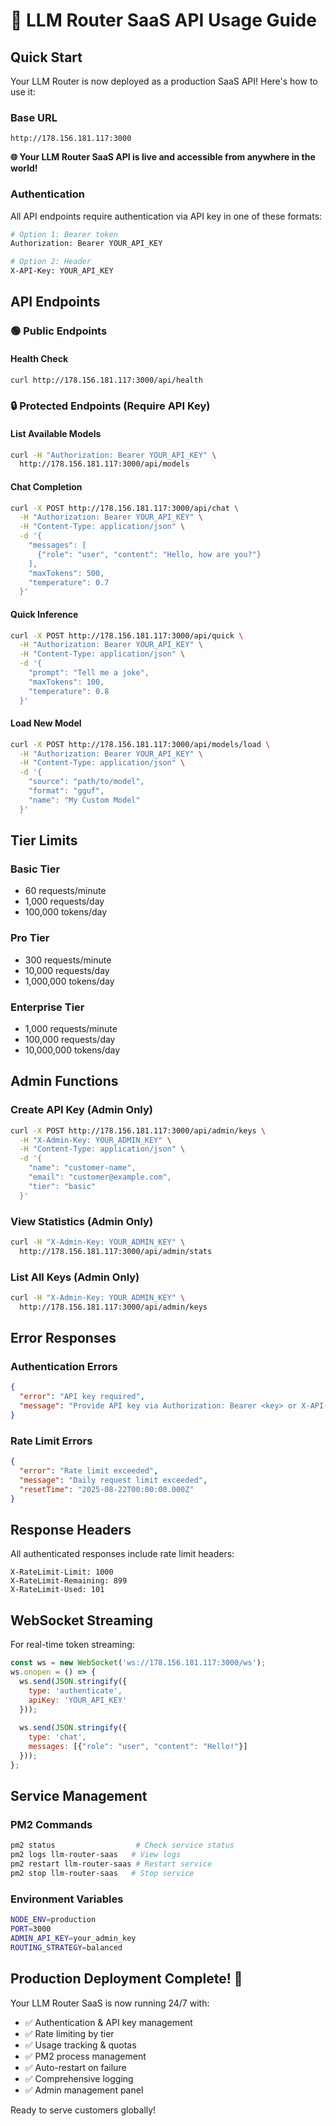 # 🚀 LLM Router SaaS API Usage Guide

## Quick Start

Your LLM Router is now deployed as a production SaaS API! Here's how to use it:

### Base URL
```
http://178.156.181.117:3000
```

**🌐 Your LLM Router SaaS API is live and accessible from anywhere in the world!**

### Authentication
All API endpoints require authentication via API key in one of these formats:
```bash
# Option 1: Bearer token
Authorization: Bearer YOUR_API_KEY

# Option 2: Header
X-API-Key: YOUR_API_KEY
```

## API Endpoints

### 🟢 Public Endpoints

#### Health Check
```bash
curl http://178.156.181.117:3000/api/health
```

### 🔒 Protected Endpoints (Require API Key)

#### List Available Models
```bash
curl -H "Authorization: Bearer YOUR_API_KEY" \
  http://178.156.181.117:3000/api/models
```

#### Chat Completion
```bash
curl -X POST http://178.156.181.117:3000/api/chat \
  -H "Authorization: Bearer YOUR_API_KEY" \
  -H "Content-Type: application/json" \
  -d '{
    "messages": [
      {"role": "user", "content": "Hello, how are you?"}
    ],
    "maxTokens": 500,
    "temperature": 0.7
  }'
```

#### Quick Inference
```bash
curl -X POST http://178.156.181.117:3000/api/quick \
  -H "Authorization: Bearer YOUR_API_KEY" \
  -H "Content-Type: application/json" \
  -d '{
    "prompt": "Tell me a joke",
    "maxTokens": 100,
    "temperature": 0.8
  }'
```

#### Load New Model
```bash
curl -X POST http://178.156.181.117:3000/api/models/load \
  -H "Authorization: Bearer YOUR_API_KEY" \
  -H "Content-Type: application/json" \
  -d '{
    "source": "path/to/model",
    "format": "gguf",
    "name": "My Custom Model"
  }'
```

## Tier Limits

### Basic Tier
- 60 requests/minute
- 1,000 requests/day
- 100,000 tokens/day

### Pro Tier  
- 300 requests/minute
- 10,000 requests/day
- 1,000,000 tokens/day

### Enterprise Tier
- 1,000 requests/minute
- 100,000 requests/day
- 10,000,000 tokens/day

## Admin Functions

### Create API Key (Admin Only)
```bash
curl -X POST http://178.156.181.117:3000/api/admin/keys \
  -H "X-Admin-Key: YOUR_ADMIN_KEY" \
  -H "Content-Type: application/json" \
  -d '{
    "name": "customer-name",
    "email": "customer@example.com", 
    "tier": "basic"
  }'
```

### View Statistics (Admin Only)
```bash
curl -H "X-Admin-Key: YOUR_ADMIN_KEY" \
  http://178.156.181.117:3000/api/admin/stats
```

### List All Keys (Admin Only)
```bash
curl -H "X-Admin-Key: YOUR_ADMIN_KEY" \
  http://178.156.181.117:3000/api/admin/keys
```

## Error Responses

### Authentication Errors
```json
{
  "error": "API key required",
  "message": "Provide API key via Authorization: Bearer <key> or X-API-Key header"
}
```

### Rate Limit Errors  
```json
{
  "error": "Rate limit exceeded",
  "message": "Daily request limit exceeded",
  "resetTime": "2025-08-22T00:00:00.000Z"
}
```

## Response Headers

All authenticated responses include rate limit headers:
```
X-RateLimit-Limit: 1000
X-RateLimit-Remaining: 899
X-RateLimit-Used: 101
```

## WebSocket Streaming

For real-time token streaming:
```javascript
const ws = new WebSocket('ws://178.156.181.117:3000/ws');
ws.onopen = () => {
  ws.send(JSON.stringify({
    type: 'authenticate',
    apiKey: 'YOUR_API_KEY'
  }));
  
  ws.send(JSON.stringify({
    type: 'chat',
    messages: [{"role": "user", "content": "Hello!"}]
  }));
};
```

## Service Management

### PM2 Commands
```bash
pm2 status                  # Check service status
pm2 logs llm-router-saas   # View logs  
pm2 restart llm-router-saas # Restart service
pm2 stop llm-router-saas   # Stop service
```

### Environment Variables
```bash
NODE_ENV=production
PORT=3000
ADMIN_API_KEY=your_admin_key
ROUTING_STRATEGY=balanced
```

## Production Deployment Complete! 🎉

Your LLM Router SaaS is now running 24/7 with:
- ✅ Authentication & API key management
- ✅ Rate limiting by tier
- ✅ Usage tracking & quotas
- ✅ PM2 process management
- ✅ Auto-restart on failure
- ✅ Comprehensive logging
- ✅ Admin management panel

Ready to serve customers globally!